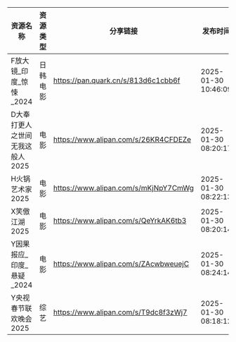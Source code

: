 | 资源名称               | 资源类型 | 分享链接                                 | 发布时间                |
| ------------------ | ---- | ------------------------------------ | ------------------- |
| F放大镜_印度_惊悚_2024    | 日韩电影 | https://pan.quark.cn/s/813d6c1cbb6f  | 2025-01-30 10:46:09 |
| D大奉打更人之世间无我这般人2025 | 电影   | https://www.alipan.com/s/26KR4CFDEZe | 2025-01-30 08:20:17 |
| H火锅艺术家2025         | 电影   | https://www.alipan.com/s/mKjNpY7CmWg | 2025-01-30 08:22:13 |
| X笑傲江湖2025          | 电影   | https://www.alipan.com/s/QeYrkAK6tb3 | 2025-01-30 08:20:14 |
| Y因果报应_印度_悬疑_2024   | 电影   | https://www.alipan.com/s/ZAcwbweuejC | 2025-01-30 08:24:14 |
| Y央视春节联欢晚会2025      | 综艺   | https://www.alipan.com/s/T9dc8f3zWj7 | 2025-01-30 08:18:12 |
